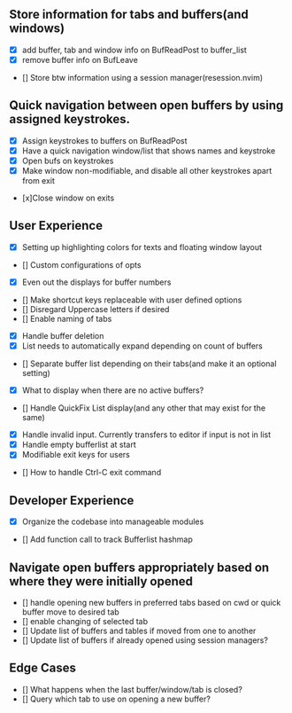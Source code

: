 
## Store information for tabs and buffers(and windows)
- [x] add buffer, tab and window info on BufReadPost to buffer_list
- [x] remove buffer info on BufLeave
- [] Store btw information using a session manager(resession.nvim)

## Quick navigation between open buffers by using assigned keystrokes.
- [x] Assign keystrokes to buffers on BufReadPost
- [x] Have a quick navigation window/list that shows names and keystroke
- [x] Open bufs on keystrokes
- [x] Make window non-modifiable, and disable all other keystrokes apart from exit
- [x]Close window on exits

## User Experience
- [x] Setting up highlighting colors for texts and floating window layout
- [] Custom configurations of opts
- [x] Even out the displays for buffer numbers
- [] Make shortcut keys replaceable with user defined options
- [] Disregard Uppercase letters if desired
- [] Enable naming of tabs
- [x] Handle buffer deletion
- [x] List needs to automatically expand depending on count of buffers
- [] Separate buffer list depending on their tabs(and make it an optional setting)
- [x] What to display when there are no active buffers?
- [] Handle QuickFix List display(and any other that may exist for the same)
- [x] Handle invalid input. Currently transfers to editor if input is not in list
- [x] Handle empty bufferlist at start
- [x] Modifiable exit keys for users
- [] How to handle Ctrl-C exit command

## Developer Experience
- [x] Organize the codebase into manageable modules
- [] Add function call to track Bufferlist hashmap

## Navigate open buffers appropriately based on where they were initially opened
- [] handle opening new buffers in preferred tabs based on cwd or quick buffer move to 
desired tab
- [] enable changing of selected tab
- [] Update list of buffers and tables if moved from one to another
- [] Update list of buffers if already opened using session managers?

## Edge Cases
- [] What happens when the last buffer/window/tab is closed?
- [] Query which tab to use on opening a new buffer?


